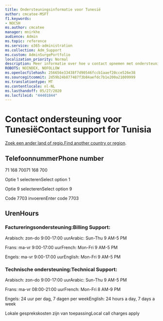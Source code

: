```yaml
---
title: Ondersteuningsinformatie voor Tunesië
author: cmcatee-MSFT
f1.keywords:
- NOCSH
ms.author: cmcatee
manager: mnirkhe
audience: Admin
ms.topic: reference
ms.service: o365-administration
ms.collection: Adm_Support
ms.custom: AdminSurgePortfolio
localization_priority: Normal
description: Meer informatie over hoe u contact opnemen met ondersteuning voor uw land of regio.
ROBOTS: NOINDEX, NOFOLLOW
ms.openlocfilehash: 256656e33438f7d90546fccb1aaef20cce526e38
ms.sourcegitcommit: 2d59b24b877487f3b84aefdc7b1e200a21009999
ms.translationtype: MT
ms.contentlocale: nl-NL
ms.lasthandoff: 05/27/2020
ms.locfileid: "44401844"
---
```

# <a name="contact-support-for-tunisia"></a><span data-ttu-id="01074-103">Contact ondersteuning voor Tunesië</span><span class="sxs-lookup"><span data-stu-id="01074-103">Contact support for Tunisia</span></span>

<span data-ttu-id="01074-104">[Zoek een ander land of regio.](../contact-support-for-business-products.md)</span><span class="sxs-lookup"><span data-stu-id="01074-104">[Find another country or region](../contact-support-for-business-products.md).</span></span>

## <a name="phone-number"></a><span data-ttu-id="01074-105">Telefoonnummer</span><span class="sxs-lookup"><span data-stu-id="01074-105">Phone number</span></span>
<span data-ttu-id="01074-106">71 168 700</span><span class="sxs-lookup"><span data-stu-id="01074-106">71 168 700</span></span>

<span data-ttu-id="01074-107">Optie 1 selecteren</span><span class="sxs-lookup"><span data-stu-id="01074-107">Select option 1</span></span>

<span data-ttu-id="01074-108">Optie 9 selecteren</span><span class="sxs-lookup"><span data-stu-id="01074-108">Select option 9</span></span>

<span data-ttu-id="01074-109">Code 7703 invoeren</span><span class="sxs-lookup"><span data-stu-id="01074-109">Enter code 7703</span></span>

## <a name="hours"></a><span data-ttu-id="01074-110">Uren</span><span class="sxs-lookup"><span data-stu-id="01074-110">Hours</span></span>
### <a name="billing-support"></a><span data-ttu-id="01074-111">Factureringsondersteuning:</span><span class="sxs-lookup"><span data-stu-id="01074-111">Billing Support:</span></span>

<span data-ttu-id="01074-112">Arabisch: zon-do 9:00-17:00 uur</span><span class="sxs-lookup"><span data-stu-id="01074-112">Arabic: Sun-Thu 9 AM-5 PM</span></span>

<span data-ttu-id="01074-113">Frans: ma-vr 9:00-17:00 uur</span><span class="sxs-lookup"><span data-stu-id="01074-113">French: Mon-Fri 9 AM-5 PM</span></span>

<span data-ttu-id="01074-114">Engels: ma-vr 9:00-17:00 uur</span><span class="sxs-lookup"><span data-stu-id="01074-114">English: Mon-Fri 9 AM-5 PM</span></span>

### <a name="technical-support"></a><span data-ttu-id="01074-115">Technische ondersteuning:</span><span class="sxs-lookup"><span data-stu-id="01074-115">Technical Support:</span></span>

<span data-ttu-id="01074-116">Arabisch: zon-do 9:00-17:00 uur</span><span class="sxs-lookup"><span data-stu-id="01074-116">Arabic: Sun-Thu 9 AM-5 PM</span></span>

<span data-ttu-id="01074-117">Frans: ma-vr 08:00-21:00 uur</span><span class="sxs-lookup"><span data-stu-id="01074-117">French: Mon-Fri 8 AM-9 PM</span></span>

<span data-ttu-id="01074-118">Engels: 24 uur per dag, 7 dagen per week</span><span class="sxs-lookup"><span data-stu-id="01074-118">English: 24 hours a day, 7 days a week</span></span>

<span data-ttu-id="01074-119">Lokale gesprekskosten zijn van toepassing</span><span class="sxs-lookup"><span data-stu-id="01074-119">Local call charges apply</span></span>
